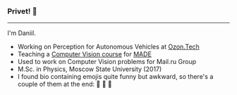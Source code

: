 ### Privet! 👋
---

I'm Daniil. 

* Working on Perception for Autonomous Vehicles at [Ozon.Tech](https://ozon.dev/)
* Teaching a [Computer Vision course](https://github.com/lysukhin/MADE) for [MADE](https://data.mail.ru/)
* Used to work on Computer Vision problems for Mail.ru Group
* M.Sc. in Physics, Moscow State University (2017)
* I found bio containing emojis quite funny but awkward, so there's a couple of them at the end: 🚙 🤖 🧠
